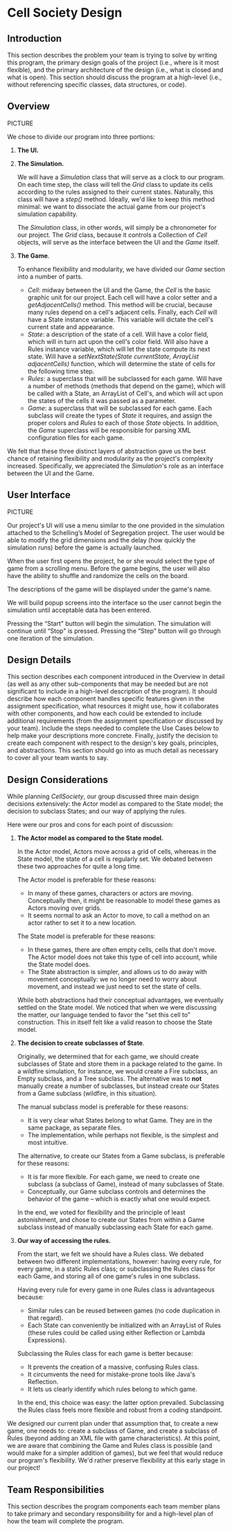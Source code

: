 Cell Society Design
==================

## Introduction

This section describes the problem your team is trying to solve by writing this program, the primary design goals of the project (i.e., where is it most flexible), and the primary architecture of the design (i.e., what is closed and what is open). This section should discuss the program at a high-level (i.e., without referencing specific classes, data structures, or code).

## Overview

PICTURE

We chose to divide our program into three portions:

1. **The UI.**
2. **The Simulation.** 

	We will have a *Simulation* class that will serve as a clock to our program. On each time step, the class will tell the *Grid* class to update its cells according to the rules assigned to their current states. Naturally, this class will have a *step()* method. Ideally, we'd like to keep this method minimal: we want to dissociate the actual game from our project's simulation capability. 
	
	The *Simulation* class, in other words, will simply be a chronometer for our project. The *Grid* class, because it controls a Collection of *Cell* objects, will serve as the interface between the UI and the *Game* itself.

3. **The Game**.

	To enhance flexibility and modularity, we have divided our *Game* section into a number of parts. 
	
	- *Cell*: midway between the UI and the Game, the *Cell* is the basic graphic unit for our project. Each cell will have a color setter and a *getAdjacentCells()* method. This method will be crucial, because many rules depend on a cell's adjacent cells. Finally, each *Cell* will have a State instance variable. This variable will dictate the cell's current state and appearance.  
	- *State*: a description of the state of a cell. Will have a color field, which will in turn act upon the cell's color field. Will also have a Rules instance variable, which will let the state compute its next state. Will have a *setNextState(State currentState, ArrayList<Cell> adjacentCells)* function, which will determine the state of cells for the following time step.
	- *Rules*: a superclass that will be subclassed for each game. Will have a number of methods (methods that depend on the game), which will be called with a State, an ArrayList of Cell's, and which will act upon the states of the cells it was passed as a parameter.
	- *Game*: a superclass that will be subclassed for each game. Each subclass will create the types of *State* it requires, and assign the proper colors and *Rules* to each of those *State* objects. In addition, the *Game* superclass will be responsible for parsing XML configuration files for each game.

We felt that these three distinct layers of abstraction gave us the best chance of retaining flexibility and modularity as the project's complexity increased. Specifically, we appreciated the *Simulation*'s role as an interface between the UI and the Game.

## User Interface

PICTURE

Our project's UI will use a menu similar to the one provided in the simulation attached to the Schelling’s Model of Segregation project. The user would be able to modify the grid dimensions and the delay (how quickly the simulation runs) before the game is actually launched.

When the user first opens the project, he or she would select the type of game from a scrolling menu. Before the game begins, the user will also have the ability to shuffle and randomize the cells on the board.

The descriptions of the game will be displayed under the game's name.

We will build popup screens into the interface so the user cannot begin the simulation until acceptable data has been entered. 

Pressing the “Start" button will begin the simulation. The simulation will continue until “Stop" is pressed. Pressing the “Step" button will go through one iteration of the simulation.

## Design Details 

This section describes each component introduced in the Overview in detail (as well as any other sub-components that may be needed but are not significant to include in a high-level description of the program). It should describe how each component handles specific features given in the assignment specification, what resources it might use, how it collaborates with other components, and how each could be extended to include additional requirements (from the assignment specification or discussed by your team). Include the steps needed to complete the Use Cases below to help make your descriptions more concrete. Finally, justify the decision to create each component with respect to the design's key goals, principles, and abstractions. This section should go into as much detail as necessary to cover all your team wants to say.

## Design Considerations 

While planning *CellSociety*, our group discussed three main design decisions extensively: the Actor model as compared to the State model; the decision to subclass States; and our way of applying the rules.

Here were our pros and cons for each point of discussion: 

1. **The Actor model as compared to the State model.**

	In the Actor model, Actors move across a grid of cells, whereas in the State model, the state of a cell is regularly set. We debated between these two approaches for quite a long time.
	
	The Actor model is preferable for these reasons: 
	
	- In many of these games, characters or actors are moving. Conceptually then, it might be reasonable to model these games as Actors moving over grids.
	- It seems normal to ask an Actor to move, to call a method on an actor rather to set it to a new location.
	
	The State model is preferable for these reasons:
	
	- In these games, there are often empty cells, cells that don't move. The Actor model does not take this type of cell into account, while the State model does.
	- The State abstraction is simpler, and allows us to do away with movement conceptually: we no longer need to worry about movement, and instead we just need to set the state of cells. 
	
	While both abstractions had their conceptual advantages, we eventually settled on the State model. We noticed that when we were discussing the matter, our language tended to favor the "set this cell to" construction. This in itself felt like a valid reason to choose the State model.

2. **The decision to create subclasses of State**.
	
	Originally, we determined that for each game, we should create subclasses of State and store them in a package related to the game. In a wildfire simulation, for instance, we would create a Fire subclass, an Empty subclass, and a Tree subclass. The alternative was to **not** manually create a number of subclasses, but instead create our States from a Game subclass (wildfire, in this situation).
	
	The manual subclass model is preferable for these reasons:
	
	- It is very clear what States belong to what Game. They are in the same package, as separate files.
	- The implementation, while perhaps not flexible, is the simplest and most intuitive.

	The alternative, to create our States from a Game subclass, is preferable for these reasons:
	
	- It is far more flexible. For each game, we need to create one subclass (a subclass of Game), instead of many subclasses of State.
	- Conceptually, our Game subclass controls and determines the behavior of the game – which is exactly what one would expect.

	In the end, we voted for flexibility and the principle of least astonishment, and chose to create our States from within a Game subclass instead of manually subclassing each State for each game.
	

3. **Our way of accessing the rules.**

	From the start, we felt we should have a Rules class. We debated between two different implementations, however: having every rule, for every game, in a static Rules class; or subclassing the Rules class for each Game, and storing all of one game's rules in one subclass.
	
	Having every rule for every game in one Rules class is advantageous because:
	
	- Similar rules can be reused between games (no code duplication in that regard).
	- Each State can conveniently be initialized with an ArrayList of Rules (these rules could be called using either Reflection or Lambda Expressions).

	Subclassing the Rules class for each game is better because:
	
	- It prevents the creation of a massive, confusing Rules class.
	- It circumvents the need for mistake-prone tools like Java's Reflection.
	-  It lets us clearly identify which rules belong to which game.

	In the end, this choice was easy: the latter option prevailed. Subclassing the Rules class feels more flexible and robust from a coding standpoint.
	
We designed our current plan under that assumption that, to create a new game, one needs to: create a subclass of Game, and create a subclass of Rules (beyond adding an XML file with game characteristics). At this point, we are aware that combining the Game and Rules class is possible (and would make for a simpler addition of games), but we feel that would reduce our program's flexibility. We'd rather preserve flexibility at this early stage in our project!

## Team Responsibilities

This section describes the program components each team member plans to take primary and secondary responsibility for and a high-level plan of how the team will complete the program.